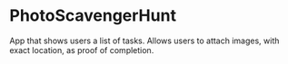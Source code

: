 # PhotoScavengerHunt
App that shows users a list of tasks. Allows users to attach images, with exact location, as proof of completion.
